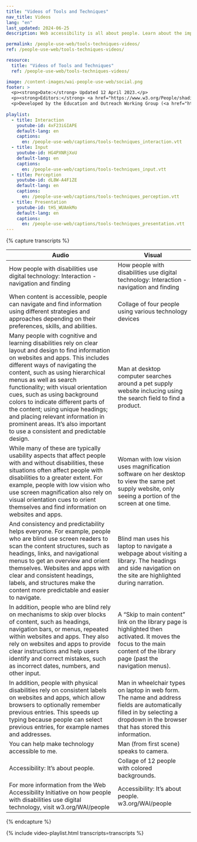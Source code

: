 ```yaml
---
title: "Videos of Tools and Techniques"
nav_title: Videos
lang: "en"
last_updated: 2024-06-25
description: Web accessibility is all about people. Learn about the impact of accessibility and the benefits for people with disabilities.

permalink: /people-use-web/tools-techniques-videos/
ref: /people-use-web/tools-techniques-videos/

resource:
  title: "Videos of Tools and Techniques"
  ref: /people-use-web/tools-techniques-videos/

image: /content-images/wai-people-use-web/social.png
footer: >
  <p><strong>Date:</strong> Updated 12 April 2023.</p>
  <p><strong>Editors:</strong> <a href="https://www.w3.org/People/shadi/">Shadi Abou_Zahra</a>. <a href="https://www.w3.org/WAI/intro/people-use-web/acknowledgments">Acknowledgments</a>.</p>
  <p>Developed by the Education and Outreach Working Group (<a href="http://www.w3.org/WAI/EO/">EOWG</a>). With support from the European Commission <a href="https://www.w3.org/WAI/about/projects/wai-guide/">WAI-Guide Project</a>.</p>
  
playlist:
  - title: Interaction
    youtube-id: 4xF23iGIAPE
    default-lang: en
    captions:
      en: /people-use-web/captions/tools-techniques_interaction.vtt
  - title: Input
    youtube-id: HG4PXNRjXoU 
    default-lang: en
    captions:
      en: /people-use-web/captions/tools-techniques_input.vtt
  - title: Perception
    youtube-id: dL8W-A4F1ZE 
    default-lang: en
    captions:
      en: /people-use-web/captions/tools-techniques_perception.vtt
  - title: Presentation
    youtube-id: tHS_WUAmkMo 
    default-lang: en
    captions:
      en: /people-use-web/captions/tools-techniques_presentation.vtt
---
```


{% capture transcripts %}

<div id="transcript-4xF23iGIAPE" class="transcript" style="display: block">

<table>
  <thead>
    <tr>
      <th>
        Audio
      </th>
      <th>
        Visual
      </th>
    </tr>
  </thead>
  <tbody>
    <tr>
      <td>
        How people with disabilities use digital technology: Interaction - navigation and finding
      </td>
      <td>
        How people with disabilities use digital technology: Interaction - navigation and finding
      </td>
    </tr>
    <tr>
      <td>
        When content is accessible, people can navigate and find information using different strategies and approaches depending on their preferences, skills, and abilities.
      </td>
      <td>
        Collage of four people using various technology devices
      </td>
    </tr>
    <tr>
      <td>
        Many people with cognitive and learning disabilities rely on clear layout and design to find information on websites and apps. This includes different ways of navigating the content, such as using hierarchical menus as well as search functionality; with visual orientation cues, such as using background colors to indicate different parts of the content; using unique headings; and placing relevant information in prominent areas. It’s also important to use a consistent and predictable design.
      </td>
      <td>
        Man at desktop computer searches around a pet supply website inclucing using the search field to find a product.
      </td>
    </tr>
    <tr>
      <td>
        While many of these are typically usability aspects that affect people with and without disabilities, these situations often affect people with disabilities to a greater extent. For example, people with low vision who use screen magnification also rely on visual orientation cues to orient themselves and find information on websites and apps.
      </td>
      <td>
        Woman with low vision uses magnification software on her desktop to view the same pet supply website, only seeing a portion of the screen at one time.
      </td>
    </tr>
    <tr>
      <td>
        And consistency and predictability helps everyone. For example, people who are blind use screen readers to scan the content structures, such as headings, links, and navigational menus to get an overview and orient themselves. Websites and apps with clear and consistent headings, labels, and structures make the content more predictable and easier to navigate.
      </td>
      <td>
        Blind man uses his laptop to navigate a webpage about visiting a library. The headings and side navigation on the site are highlighted during narration.
      </td>
    </tr>
    <tr>
      <td>
        In addition, people who are blind rely on mechanisms to skip over blocks of content, such as headings, navigation bars, or menus, repeated within websites and apps. They also rely on websites and apps to provide clear instructions and help users identify and correct mistakes, such as incorrect dates, numbers, and other input.
      </td>
      <td>
        A “Skip to main content” link on the library page is highlighted then activated. It moves the focus to the main content of the library page (past the navigation menus).
      </td>
    </tr>
    <tr>
      <td>
        In addition, people with physical disabilities rely on consistent labels on websites and apps, which allow browsers to optionally remember previous entries. This speeds up typing because people can select previous entries, for example names and addresses.
      </td>
      <td>
        Man in wheelchair types on laptop in web form. The name and address fields are automatically filled in by selecting a dropdown in the browser that has stored this information.
      </td>
    </tr>
    <tr>
      <td>
        You can help make technology accessible to me.
      </td>
      <td>
        Man (from first scene) speaks to camera.
      </td>
    </tr>
    <tr>
      <td>
        Accessibility: It’s about people.
      </td>
      <td>
        Collage of 12 people with colored backgrounds.
      </td>
    </tr>
    <tr>
      <td>
        For more information from the Web Accessibility Initiative on how people with disabilities use digital technology, visit w3.org/WAI/people
      </td>
      <td>
        Accessibility: It’s about people. w3.org/WAI/people
      </td>
    </tr>
  </tbody>
</table>

</div>


<div id="transcript-HG4PXNRjXoU" class="transcript" style="display: none">

<table>
  <thead>
    <tr>
      <th>
        Audio
      </th>
      <th>
        Visual
      </th>
    </tr>
  </thead>
  <tbody>
    <tr>
      <td>
        How People with Disabilities Use Digital Technology: Input - Typing, writing, and clicking
      </td>
      <td>
        How People with Disabilities Use Digital Technology: Input - Typing, writing, and clicking
      </td>
    </tr>
    <tr>
      <td>
        When content is accessible, people can use a variety of hardware and software to enter text and activate commands.
      </td>
      <td>
        Collage of four people in various settings using technology.
      </td>
    </tr>
    <tr>
      <td>
        Some people do not use keyboards, and use only pointing devices instead. This could include a specialized mouse, joystick, trackball, or touch screen to click links and buttons and to type on on-screen keyboards.
      </td>
      <td>
        Man in wheelchair with non-typical limbs holds and uses tablet.
      </td>
    </tr>
    <tr>
      <td>
        However, even when using these tools, people might have difficulty selecting small targets, such as small links, buttons, and controls. Websites and apps with large clickable areas around checkboxes, radio buttons, and other controls, are easier to use for people with limited mobility and reduced dexterity.
      </td>
      <td>
        A website form appears and the man is typing entries such as phone number. For a radio button and checkbox selections, they are able to tap the label text rather than having to tap the actual radio button and checkbox controls.
      </td>
    </tr>
    <tr>
      <td>
        Websites and apps also need to provide support for people who use the keyboard only. This includes providing ways to skip over repeated content, such as headers and navigation bars, as well as not breaking the default functionality in browsers and operating systems.
      </td>
      <td>
        Man with irregular hand movement uses a keyboard with large keys to type.
      </td>
    </tr>
    <tr>
      <td>
        For example, using the Tab key to move around clickable items in the content, using the Enter key for selecting items, and making the currenlty active item visible by showing a rectangular box around it.
      </td>
      <td>
        A web form with a bold yellow ring around the currently active field. The focus moves from First Name to Last Name with the Tab key (rather than a mouse click).
      </td>
    </tr>
    <tr>
      <td>
        Websites and apps that provide word prediction and accelerators, for example for search terms, reduce the amount of typing, and make them more efficient for keyboard users.
      </td>
      <td>
        Man with irregular hand movement continues to use a keyboard with large keys to type.
      </td>
    </tr>
    <tr>
      <td>
        Additionally, not everyone using only the keyboard can see the screen; for example, people who are blind. So, in addition to ensuring keyboard support, websites and apps also need to provide clear instructions, labels for form controls, error messages, and status notifications, so that people know what is happening on the screen.
      </td>
      <td>
        A blind man types on his laptop, navigating through a web-based form with several dropdowns. They are able to make selections and move to the next dropdown using just the keyboard commands.
      </td>
    </tr>
    <tr>
      <td>
        Websites and apps need to help people find and correct mistakes in their input; for example, by showing a summary of the entered data before submitting it.
      </td>
      <td>
        Woman with Down syndrome uses her mobile phone to complete a form. A confirmation screen appears to confirm the typed entries before submitting.
      </td>
    </tr>
    <tr>
      <td>
        They also need to provide sufficient time to complete tasks, or avoid timing limitations altogether. Many people with disabilities require more time to navigate and orient themselves in the content, and to click and type. In particular, people with cognitive and learning disabilities.
      </td>
      <td>
        Woman continues to use her phone while at the gym.
      </td>
    </tr>
    <tr>
      <td>
        Finally, websites and apps also need to consider people who do not use keyboard or pointing devices at all, and use speech input instead. For example, websites and apps need to be programmed and designed so that the name of a button in the software code matches the name displayed to the user. "Click send email."
      </td>
      <td>
        Man in wheelchair with nontypical limbs dictates an email on his laptop. Once complete, he speaks aloud the "send email" command to send it.
      </td>
    </tr>
    <tr>
      <td>
        You can help make technology accessible to me.
      </td>
      <td>
        Man smiling at screen while computer speech audio relays his message.
      </td>
    </tr>
    <tr>
      <td>
        Accessibility: It's about people.
      </td>
      <td>
        Collage of 12 different people with colored backgrounds.
      </td>
    </tr>
    <tr>
      <td>
        For more information from the Web Accessibility Initiative on how people with disabilities use the digital technology, visit w3.org/WAI/people
      </td>
      <td>
        Accessibility: It's about people. w3.org/WAI/people
      </td>
    </tr>
  </tbody>
</table>

</div>


<div id="transcript-dL8W-A4F1ZE" class="transcript" style="display: none">

<table>
  <thead>
    <tr>
      <th>
        Audio
      </th>
      <th>
        Visual
      </th>
    </tr>
  </thead>
  <tbody>
    <tr>
      <td>
        How people with disabilities use digital technology: Perception - hearing, feeling and seeing
      </td>
      <td>
        How people with disabilities use digital technology: Perception - hearing, feeling and seeing
      </td>
    </tr>
    <tr>
      <td>
        When content is accessible, people can perceive it through different senses depending on their needs and preferences. For example, some people who can't see a screen or hear audio, rely on websites and apps that can present the information in different ways.
      </td>
      <td>
        Collage of three people using technology devices.
      </td>
    </tr>
    <tr>
      <td>
        People who are blind may use assistive technology on computers and mobile phones called screen readers. These software tools read the information on the screen out loud, or they can present it in Braille.
      </td>
      <td>
        Blind man uses laptop to explore Wikipedia-style page about birds.
      </td>
    </tr>
    <tr>
      <td>
        Link, heading level 2, Bird. Birds are a group of warm-blooded vertebrates constituting the class Aves, (/’eIvi:z/), characterised by feathers, toothless beaked jaws, the laying of --
      </td>
      <td>
        The content being read is highlighted on the page during narration.
      </td>
    </tr>
    <tr>
      <td>
        Screen readers process websites and apps with correctly coded headings, lists, links, button, and other structures much better.
      </td>
      <td>
        Man continues to use laptop.
      </td>
    </tr>
    <tr>
      <td>
        People who are blind rely on hearing or touch, rather than sight. For video, content creators need to ensure that visual information is provided in auditory form as well.
      </td>
      <td>
        The camera zooms to highlight an "Audio Description" button available below a video player on a website.
      </td>
    </tr>
    <tr>
      <td>
        Often these descriptions of visual information can be placed in existing pauses in the audio, or the script can be created from the start with sufficient description of the scenes, characters, and other important visual information.
      </td>
      <td>
        Man continues to use his laptop at his desk.
      </td>
    </tr>
    <tr>
      <td>
        People who are deaf-blind also use screen readers to present the information using a device called a refreshable Braille display. Braille characters are a combination of raised or lowered dots, which people read by scanning over them with their fingertips.
      </td>
      <td>
        Woman who is deaf-blind scans her fingers across a Braille device.
      </td>
    </tr>
    <tr>
      <td>
        Similarly to people who are blind and deaf-blind, people who are Deaf and hard of hearing may use haptic feedback too; for example, through vibration alerts on a mobile phone instead of auditory notifications.
      </td>
      <td>
        Deaf woman uses her laptop at a desk with her phone next to her. Her phone's camera flash blinks to alert her of a new message in a chat app.
      </td>
    </tr>
    <tr>
      <td>
        People who are Deaf or hard of hearing often rely on seeing instead of hearing. For example, while watching a video they may use captions or sign language as an alternative to the audio.
      </td>
      <td>
        Deaf man signs to colleagues on a video call, and an interpreter signs back their verbal response.
      </td>
    </tr>
    <tr>
      <td>
        You can help make technology accessible to me.
      </td>
      <td>
        Deaf-blind woman signs to the camera.
      </td>
    </tr>
    <tr>
      <td>
        Accessibility: It's about people.
      </td>
      <td>
        Collage of 12 people with different colored backgrounds.
      </td>
    </tr>
    <tr>
      <td>
        For more information from the Web Accessibility Initiative on how people with disabilities use digital technology, visit w3.org/WAI/people
      </td>
      <td>
        Accessibility: It's about people; w3.org/WAI/people
      </td>
    </tr>
  </tbody>
</table>

</div>


<div id="transcript-tHS_WUAmkMo" class="transcript" style="display: none">

<table>
  <thead>
    <tr>
      <th>
        Audio
      </th>
      <th>
        Visual
      </th>
    </tr>
  </thead>
  <tbody>
    <tr>
      <td>
        How people with disabilities use digital technology; presentation - distinguishing and understanding.
      </td>
      <td>
        How people with disabilities use digital technology: Presentation - distinguishing and understanding
      </td>
    </tr>
    <tr>
      <td>
        When content is accessible, people can adjust its presentation to make it easier to distinguish and understand. This could include adjusting screen size and color to see better, adjusting audio volume to hear better, or adjusting how text is presented to read it better.
      </td>
      <td>
        Collage of 4 people doing different activities.
      </td>
    </tr>
    <tr>
      <td>
        Some people with low vision increase the text size to make it easier to read. They might adjust properties in the web browser or operating system, such as increasing the default text size, font type, and line spacing, to better see the text.
      </td>
      <td>
        Woman with low vision views her desktop monitor through a magnifier screen in front of the monitor.
      </td>
    </tr>
    <tr>
      <td>
        Websites and apps that are programmed and designed to adapt to these properties, allow people to use the content without the text overlapping, getting cropped, or requiring them to scroll both vertically and horizontally.
      </td>
      <td>
        Text on a W3C-WAI website is increased using the browser zoom feature, triggering responsive design. As the text size gets bigger, the navigation menus collapse into a single menu button and the text adjusts so all text fits in the screen width like what would be seen on a mobile device.
      </td>
    </tr>
    <tr>
      <td>
        Other people with low vision increase everything on the screen, not only text. They might use screen magnification software as a digital magnifying glass. Some might also change the text and background colors to better read the text, and use text-to-speech to hear the text while they are reading. This means that websites and apps need to be programmed and designed to allow people to change the colors rather than forcing them to appear in a certain way.
      </td>
      <td>
        The woman now explores a school website using magnification software, causing her to see portions of the page while moving the mouse to the right, opening a navigation menu, then moving left to read the list of choices.
      </td>
    </tr>
    <tr>
      <td>
        Presentation is not only visual. People with auditory disabilities, for example, might need to increase the volume of online meetings and multimedia like videos, podcasts, and music, without increasing the volume of other system sounds, like notification alerts. Adjusting the bass, treble, and balance of the sound can make the audio easier to hear, so operating systems and media players need to provide these settings. Also, these settings work better with high-quality audio that does not have background noise.
      </td>
      <td>
        Man with hearing aid watches a video on his laptop. While watching, he increases the volume within the video player.
      </td>
    </tr>
    <tr>
      <td>
        Presentation adjustments can also make content easier to focus on, particularly for people with different types of cognitive and learning disabilities. This includes "reading modes" that hide less relevant parts of the content, such as sidebars and front matter; pop-up and animation blockers that help avoid distraction and interruption; and digital reading rules that help readers focus on one line at a time.
      </td>
      <td>
        Man explores a W3C-WAI website on a tablet and activates the reading mode feature in the browser. This removes all content except text and makes the page look more like an e-reader book page in sephia coloring.
      </td>
    </tr>
    <tr>
      <td>
        Some reading assistants, for example, those that some people with dyslexia might use, adjust how the text is presented to make it easier to read. This includes changing the font type, text size, colors, and the spacing between letters, sentences, and paragraphs. Some people read better with serif-type fonts and others with sans-serif fonts. Adjusting these properties are individual from one person to another, which is why flexible design is so important.
      </td>
      <td>
        Woman uses her laptop to read an article. She uses font settings in the browser to change the font size and style of the article text.
      </td>
    </tr>
    <tr>
      <td>
        Other reading assistants support comprehension. Some can process the text to simplify words and phrases, and sometimes also simplify complex sentences. These tools rely on proper programming and design to work.
      </td>
      <td>
        Woman with Down syndrome reads a basketball article. The word "calorie" is underlined and, once hovered, shows a definition and image in a pop-up.
      </td>
    </tr>
    <tr>
      <td>
        You can help make technology accessible to me.
      </td>
      <td>
        Woman with Down syndrome speaks to camera.
      </td>
    </tr>
    <tr>
      <td>
        Accessibility: It's about people.
      </td>
      <td>
        Collage of 12 people with different colored backgrounds.
      </td>
    </tr>
    <tr>
      <td>
        For more information from the Web Accessibility Initiative on how people with disabilities use digital technology, visit w3.org/WAI/people
      </td>
      <td>
        Accessibility: It's about people; w3.org/WAI/people
      </td>
    </tr>
  </tbody>
</table>

</div>

{% endcapture %}

{% include video-playlist.html transcripts=transcripts %}